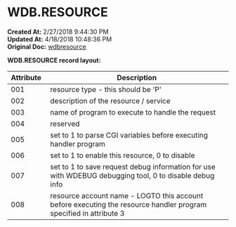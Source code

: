 # WDB.RESOURCE

**Created At:** 2/27/2018 9:44:30 PM  
**Updated At:** 4/18/2018 10:48:36 PM  
**Original Doc:** [wdbresource](https://docs.zumasys.com/36566-mv-connect-api/wdbresource)  


**WDB.RESOURCE record layout:**


| **Attribute** <br> | **Description** <br> |
| --- | --- |
| 001<br> | resource type - this should be 'P'<br> |
| 002<br> | description of the resource / service<br> |
| 003<br> | name of program to execute to handle the request<br> |
| 004<br> | reserved<br> |
| 005<br> | set to 1 to parse CGI variables before executing handler program<br> |
| 006<br> | set to 1 to enable this resource, 0 to disable<br> |
| 007<br> | set to 1 to save request debug information for use with WDEBUG debugging tool, 0 to disable debug info |
| 008<br> | resource account name - LOGTO this account before executing the resource handler program specified in attribute 3<br> |

